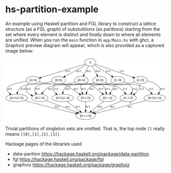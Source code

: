 # hs-partition-example
An example using Haskell partition and FGL library to construct a lattice structure (as a FGL graph) of substutitions (as paritions) starting from the set where every element is distinct and finally down to where all elements are unified.
When you run the `main` function in `app/Main.hs` with ghci, a Graphviz preview diagram will appear, which is also provided as a captured image below:

![preview](https://raw.githubusercontent.com/kyagrd/hs-partition-example/master/preview.png)

Trivial partitions of singleton sets are omitted. That is, the top node `[]` really means `[[0],[1],[2],[3]]`.

Hackage pages of the libraries used
 * data-parition https://hackage.haskell.org/package/data-partition
 * fgl https://hackage.haskell.org/package/fgl
 * graphviz https://hackage.haskell.org/package/graphviz
